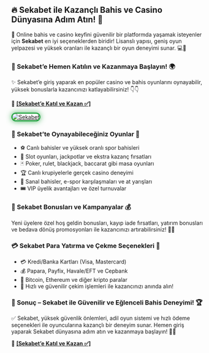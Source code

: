 <h2>🔥 Sekabet ile Kazançlı Bahis ve Casino Dünyasına Adım Atın! 🎰</h2>
<p>🎰 Online bahis ve casino keyfini güvenilir bir platformda yaşamak isteyenler için <strong>Sekabet</strong> en iyi seçeneklerden biridir! Lisanslı yapısı, geniş oyun yelpazesi ve yüksek oranları ile kazançlı bir oyun deneyimi sunar. 💻🚀</p>

<h3>🔗 Sekabet’e Hemen Katılın ve Kazanmaya Başlayın! 🌍</h3>
<p>✨ Sekabet’e giriş yaparak en popüler casino ve bahis oyunlarını oynayabilir, yüksek bonuslarla kazancınızı katlayabilirsiniz! 👇👇</p>
<p>🔗 <a href="http://www.redly.vip/3A5tsFl" target="_blank"><strong>[Sekabet’e Katıl ve Kazan ✅]</strong></a></p>

<a href="http://www.redly.vip/3A5tsFl" title="Sekabet"> 
<img src="https://i.ibb.co/BtMhhf6/g-venligiris.jpg" alt="Sekabet" style="max-width: 100%; border: 3px solid #28a745; border-radius: 15px; box-shadow: 0px 0px 15px rgba(40, 167, 69, 0.8);"> 
</a>

<h3>🎲 Sekabet’te Oynayabileceğiniz Oyunlar 🎯</h3>
<ul>
<li>⚽ Canlı bahisler ve yüksek oranlı spor bahisleri</li>
<li>🎰 Slot oyunları, jackpotlar ve ekstra kazanç fırsatları</li>
<li>🃏 Poker, rulet, blackjack, baccarat gibi masa oyunları</li>
<li>🏆 Canlı krupiyelerle gerçek casino deneyimi</li>
<li>🐎 Sanal bahisler, e-spor karşılaşmaları ve at yarışları</li>
<li>🎟️ VIP üyelik avantajları ve özel turnuvalar</li>
</ul>

<h3>🎁 Sekabet Bonusları ve Kampanyalar 💰</h3>
<p>Yeni üyelere özel hoş geldin bonusları, kayıp iade fırsatları, yatırım bonusları ve bedava dönüş promosyonları ile kazancınızı artırabilirsiniz! 🚀🎉</p>

<h3>💳 Sekabet Para Yatırma ve Çekme Seçenekleri 💸</h3>
<ul>
<li>💳 Kredi/Banka Kartları (Visa, Mastercard)</li>
<li>💰 Papara, Payfix, Havale/EFT ve Cepbank</li>
<li>📲 Bitcoin, Ethereum ve diğer kripto paralar</li>
<li>🔄 Hızlı ve güvenilir çekim işlemleri ile kazancınızı anında alın!</li>
</ul>

<h3>🎯 Sonuç – Sekabet ile Güvenilir ve Eğlenceli Bahis Deneyimi! 🏆</h3>
<p>✅ Sekabet, yüksek güvenlik önlemleri, adil oyun sistemi ve hızlı ödeme seçenekleri ile oyuncularına kazançlı bir deneyim sunar. Hemen giriş yaparak Sekabet dünyasına adım atın ve kazanmaya başlayın! 🎉🔥</p>

<p>🔗 <a href="http://www.redly.vip/3A5tsFl" target="_blank"><strong>[Sekabet’e Katıl ve Kazan ✅]</strong></a></p>
